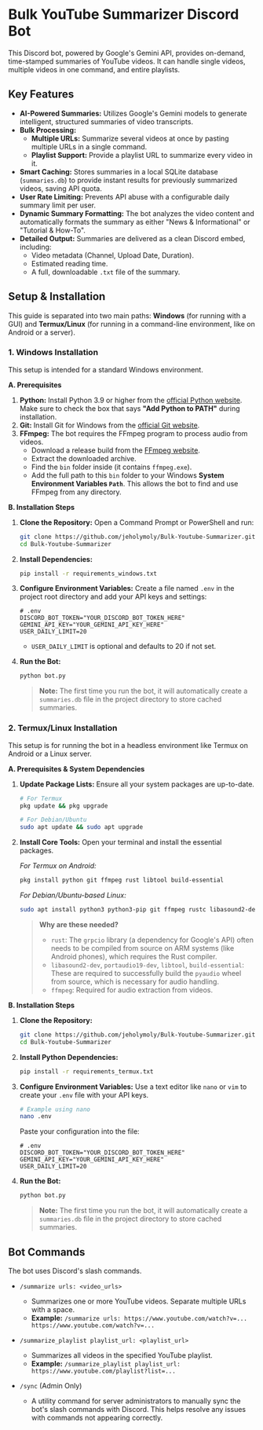 # Bulk YouTube Summarizer Discord Bot

This Discord bot, powered by Google's Gemini API, provides on-demand, time-stamped summaries of YouTube videos. It can handle single videos, multiple videos in one command, and entire playlists.

## Key Features

- **AI-Powered Summaries:** Utilizes Google's Gemini models to generate intelligent, structured summaries of video transcripts.
- **Bulk Processing:**
    - **Multiple URLs:** Summarize several videos at once by pasting multiple URLs in a single command.
    - **Playlist Support:** Provide a playlist URL to summarize every video in it.
- **Smart Caching:** Stores summaries in a local SQLite database (`summaries.db`) to provide instant results for previously summarized videos, saving API quota.
- **User Rate Limiting:** Prevents API abuse with a configurable daily summary limit per user.
- **Dynamic Summary Formatting:** The bot analyzes the video content and automatically formats the summary as either "News & Informational" or "Tutorial & How-To".
- **Detailed Output:** Summaries are delivered as a clean Discord embed, including:
    - Video metadata (Channel, Upload Date, Duration).
    - Estimated reading time.
    - A full, downloadable `.txt` file of the summary.

## Setup & Installation

This guide is separated into two main paths: **Windows** (for running with a GUI) and **Termux/Linux** (for running in a command-line environment, like on Android or a server).

### 1. Windows Installation

This setup is intended for a standard Windows environment.

**A. Prerequisites**

1.  **Python:** Install Python 3.9 or higher from the [official Python website](https://www.python.org/downloads/). Make sure to check the box that says **"Add Python to PATH"** during installation.
2.  **Git:** Install Git for Windows from the [official Git website](https://git-scm.com/download/win).
3.  **FFmpeg:** The bot requires the FFmpeg program to process audio from videos.
    *   Download a release build from the [FFmpeg website](https://www.gyan.dev/ffmpeg/builds/).
    *   Extract the downloaded archive.
    *   Find the `bin` folder inside (it contains `ffmpeg.exe`).
    *   Add the full path to this `bin` folder to your Windows **System Environment Variables `Path`**. This allows the bot to find and use FFmpeg from any directory.

**B. Installation Steps**

1.  **Clone the Repository:** Open a Command Prompt or PowerShell and run:
    ```bash
    git clone https://github.com/jeholymoly/Bulk-Youtube-Summarizer.git
    cd Bulk-Youtube-Summarizer
    ```

2.  **Install Dependencies:**
    ```bash
    pip install -r requirements_windows.txt
    ```

3.  **Configure Environment Variables:** Create a file named `.env` in the project root directory and add your API keys and settings:
    ```env
    # .env
    DISCORD_BOT_TOKEN="YOUR_DISCORD_BOT_TOKEN_HERE"
    GEMINI_API_KEY="YOUR_GEMINI_API_KEY_HERE"
    USER_DAILY_LIMIT=20
    ```
    - `USER_DAILY_LIMIT` is optional and defaults to 20 if not set.

4.  **Run the Bot:**
    ```bash
    python bot.py
    ```
    > **Note:** The first time you run the bot, it will automatically create a `summaries.db` file in the project directory to store cached summaries.

### 2. Termux/Linux Installation

This setup is for running the bot in a headless environment like Termux on Android or a Linux server.

**A. Prerequisites & System Dependencies**

1.  **Update Package Lists:** Ensure all your system packages are up-to-date.
    ```bash
    # For Termux
    pkg update && pkg upgrade
    
    # For Debian/Ubuntu
    sudo apt update && sudo apt upgrade
    ```

2.  **Install Core Tools:** Open your terminal and install the essential packages.
    
    *For Termux on Android:*
    ```bash
    pkg install python git ffmpeg rust libtool build-essential
    ```
    
    *For Debian/Ubuntu-based Linux:*
    ```bash
    sudo apt install python3 python3-pip git ffmpeg rustc libasound2-dev portaudio19-dev
    ```

    > **Why are these needed?**
    > - `rust`: The `grpcio` library (a dependency for Google's API) often needs to be compiled from source on ARM systems (like Android phones), which requires the Rust compiler.
    > - `libasound2-dev`, `portaudio19-dev`, `libtool`, `build-essential`: These are required to successfully build the `pyaudio` wheel from source, which is necessary for audio handling.
    > - `ffmpeg`: Required for audio extraction from videos.

**B. Installation Steps**

1.  **Clone the Repository:**
    ```bash
    git clone https://github.com/jeholymoly/Bulk-Youtube-Summarizer.git
    cd Bulk-Youtube-Summarizer
    ```

2.  **Install Python Dependencies:**
    ```bash
    pip install -r requirements_termux.txt
    ```

3.  **Configure Environment Variables:** Use a text editor like `nano` or `vim` to create your `.env` file with your API keys.
    ```bash
    # Example using nano
    nano .env
    ```
    Paste your configuration into the file:
    ```env
    # .env
    DISCORD_BOT_TOKEN="YOUR_DISCORD_BOT_TOKEN_HERE"
    GEMINI_API_KEY="YOUR_GEMINI_API_KEY_HERE"
    USER_DAILY_LIMIT=20
    ```

4.  **Run the Bot:**
    ```bash
    python bot.py
    ```
    > **Note:** The first time you run the bot, it will automatically create a `summaries.db` file in the project directory to store cached summaries.

## Bot Commands

The bot uses Discord's slash commands.

- `/summarize urls: <video_urls>`
  - Summarizes one or more YouTube videos. Separate multiple URLs with a space.
  - **Example:** `/summarize urls: https://www.youtube.com/watch?v=... https://www.youtube.com/watch?v=...`

- `/summarize_playlist playlist_url: <playlist_url>`
  - Summarizes all videos in the specified YouTube playlist.
  - **Example:** `/summarize_playlist playlist_url: https://www.youtube.com/playlist?list=...`

- `/sync` (Admin Only)
  - A utility command for server administrators to manually sync the bot's slash commands with Discord. This helps resolve any issues with commands not appearing correctly.

